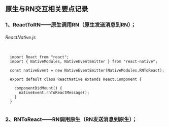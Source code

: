## 原生与RN交互相关要点记录
### 1、ReactToRN——原生调用RN（原生发送消息到RN）；
###### ReactNative.js
<pre><code>
  import React from "react";
  import { NativeModules, NativeEventEmitter } from "react-native";
  
  const nativeEvent = new NativeEventEmitter(NativeModules.RNToReact);

  export default class ReactNative extends React.Component {
    
    componentDidMount() {
      nativeEvent.rnToReactMessage();
    }
  }

</code></pre>
### 2、RNToReact——RN调用原生（RN发送消息到原生）；
